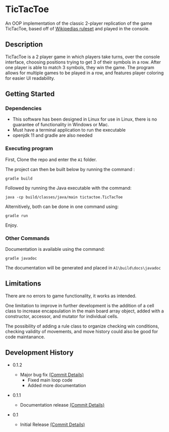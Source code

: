 # TicTacToe

An OOP implementation of the classic 2-player replication of the game TicTacToe, based off of [Wikipedias ruleset](https://en.wikipedia.org/wiki/Tic-tac-toe) and played in the console. 

## Description

TicTacToe is a 2 player game in which players take turns, over the console interface, choosing positions trying to get 3 of their symbols in a row. After one player is able to match 3 symbols, they win the game. The program allows for multiple games to be played in a row, and features player coloring for easier UI readability.

## Getting Started

### Dependencies

* This software has been designed in Linux for use in Linux, there is no guarantee of functionality in Windows or Mac.
* Must have a terminal application to run the executable
* openjdk 11 and gradle are also needed

### Executing program

First, Clone the repo and enter the `A1` folder.

The project can then be built below by running the command :
```
gradle build
```
Followed by running the Java executable with the command: 
```
java -cp build/classes/java/main tictactoe.TicTacToe
```
Alternitively, both can be done in one command using: 
```
gradle run
```
Enjoy.

### Other Commands

Documentation is available using the command:
```
gradle javadoc
```
The documentation will be generated and placed in ```A1\build\docs\javadoc```

## Limitations

There are no errors to game functionality, it works as intended.

One limitation to improve in further development is the addition of a cell class to increase encapsulation in the main board array object, added with a constructor, accessor, and mutator for individual cells. 

The possibility of adding a rule class to organize checking win conditions, checking validity of movements, and move history could also be good for code maintanance.

## Development History

* 0.1.2
    * Major bug fix [(Commit Details)](6f6a27e5ca7700f24259015474baf40013adbdcd)
        * Fixed main loop code 
        * Added more documentation

* 0.1.1
    * Documentation release [(Commit Details)](b72de67963fb56ad611301d2263e0f303fe080dd)

* 0.1
    * Initial Release [(Commit Details)](a13b55ad5cc937b8f7bc4956933bc46bf5f3bb6a)
